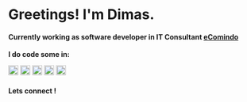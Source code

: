 <h1>Greetings! I'm Dimas.</h1>
<h4>Currently working as software developer in IT Consultant <a href="https://www.ecomindo.com/">eComindo</a></h4>

**I do code some in:**  

<code><img height="20" src="https://upload.wikimedia.org/wikipedia/commons/thumb/a/a7/React-icon.svg/1200px-React-icon.svg.png"></code>
<code><img height="20" src="https://upload.wikimedia.org/wikipedia/commons/thumb/4/4c/Typescript_logo_2020.svg/2048px-Typescript_logo_2020.svg.png"></code>
<code><img height="20" src="https://upload.wikimedia.org/wikipedia/commons/thumb/0/05/Go_Logo_Blue.svg/215px-Go_Logo_Blue.svg.png"></code>
<code><img height="20" src="https://nodejs.org/static/images/logos/nodejs-new-pantone-white.svg"></code> 
<code><img height="20" src="https://dart.dev/assets/shared/dart/logo+text/horizontal/white-e71fb382ad5229792cc704b3ee7a88f8013e986d6e34f0956d89c453b454d0a5.svg"></code> 


<h4>Lets connect !</h4>
